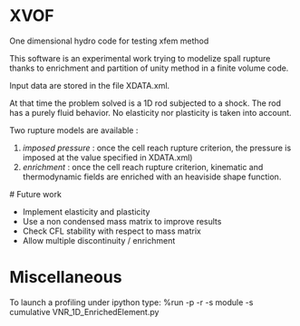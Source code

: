 # XVOF
One dimensional hydro code for testing xfem method

This software is an experimental work trying to modelize spall rupture thanks to enrichment and partition of unity 
method in a finite volume code.

Input data are stored in the file XDATA.xml.

At that time the problem solved is a 1D rod subjected to a shock. 
The rod has a purely fluid behavior. No elasticity nor plasticity is taken into account.

Two rupture models are available :

1) *imposed pressure* : once the cell reach rupture criterion, the pressure is imposed at the value specified in XDATA.xml)
2) *enrichment* : once the cell reach rupture criterion, kinematic and thermodynamic fields are enriched with an heaviside shape function.

# Future work

* Implement elasticity and plasticity
* Use a non condensed mass matrix to improve results
* Check CFL stability with respect to mass matrix
* Allow multiple discontinuity / enrichment

# Miscellaneous
To launch a profiling under ipython type:
%run -p -r -s module -s cumulative VNR_1D_EnrichedElement.py
